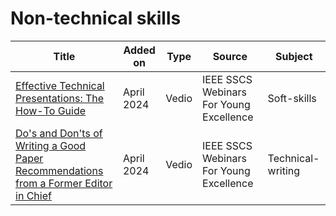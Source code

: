 # Non-technical skills

| Title                                           | Added on   | Type          | Source            | Subject                                                        |
|-------------------------------------------------|------------|---------------|-------------------|----------------------------------------------------------------|
| [Effective Technical Presentations: The How-To Guide](https://www.youtube.com/watch?v=TW6m4jZd4yk) | April 2024 | Vedio | IEEE SSCS Webinars For Young Excellence | Soft-skills |
| [Do's and Don'ts of Writing a Good Paper Recommendations from a Former Editor in Chief](https://youtu.be/atxWbgOX454?feature=shared) | April 2024 | Vedio |  IEEE SSCS Webinars For Young Excellence | Technical-writing |
